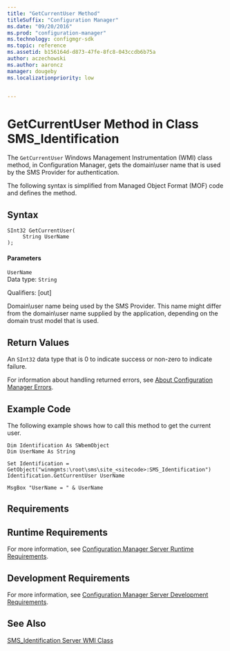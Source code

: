 ```yaml
---
title: "GetCurrentUser Method"
titleSuffix: "Configuration Manager"
ms.date: "09/20/2016"
ms.prod: "configuration-manager"
ms.technology: configmgr-sdk
ms.topic: reference
ms.assetid: b156164d-d873-47fe-8fc8-043ccdb6b75a
author: aczechowski
ms.author: aaroncz
manager: dougebyms.localizationpriority: low


---
```

# GetCurrentUser Method in Class SMS_Identification
The `GetCurrentUser` Windows Management Instrumentation (WMI) class method, in Configuration Manager, gets the domain\user name that is used by the SMS Provider for authentication.  

 The following syntax is simplified from Managed Object Format (MOF) code and defines the method.  

## Syntax  

```  
SInt32 GetCurrentUser(  
     String UserName  
);  
```  

#### Parameters  
 `UserName`  
 Data type: `String`  

 Qualifiers: [out]  

 Domain\user name being used by the SMS Provider. This name might differ from the domain\user name supplied by the application, depending on the domain trust model that is used.  

## Return Values  
 An `SInt32` data type that is 0 to indicate success or non-zero to indicate failure.  

 For information about handling returned errors, see [About Configuration Manager Errors](../../../../../develop/core/understand/about-configuration-manager-errors.md).  

## Example Code  
 The following example shows how to call this method to get the current user.  

```  
Dim Identification As SWbemObject  
Dim UserName As String  

Set Identification = GetObject("winmgmts:\root\sms\site_<sitecode>:SMS_Identification")  
Identification.GetCurrentUser UserName  

MsgBox "UserName = " & UserName  
```  

## Requirements  

## Runtime Requirements  
 For more information, see [Configuration Manager Server Runtime Requirements](../../../../../develop/core/reqs/server-runtime-requirements.md).  

## Development Requirements  
 For more information, see [Configuration Manager Server Development Requirements](../../../../../develop/core/reqs/server-development-requirements.md).  

## See Also  
 [SMS_Identification Server WMI Class](../../../../../develop/reference/core/servers/configure/sms_identification-server-wmi-class.md)
